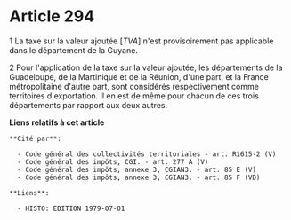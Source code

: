 # Article 294

1  La taxe sur la valeur ajoutée [*TVA*] n'est provisoirement pas applicable dans le département de la Guyane.

2  Pour l'application de la taxe sur la valeur ajoutée, les départements de la Guadeloupe, de la Martinique et de la Réunion,
d'une part, et la France métropolitaine d'autre part, sont considérés respectivement comme territoires d'exportation. Il en
est de même pour chacun de ces trois départements par rapport aux deux autres.

**Liens relatifs à cet article**

	**Cité par**:

	  - Code général des collectivités territoriales - art. R1615-2 (V)
	  - Code général des impôts, CGI. - art. 277 A (V)
	  - Code général des impôts, annexe 3, CGIAN3. - art. 85 E (V)
	  - Code général des impôts, annexe 3, CGIAN3. - art. 85 F (VD)

	**Liens**:

	  - HISTO: EDITION 1979-07-01
